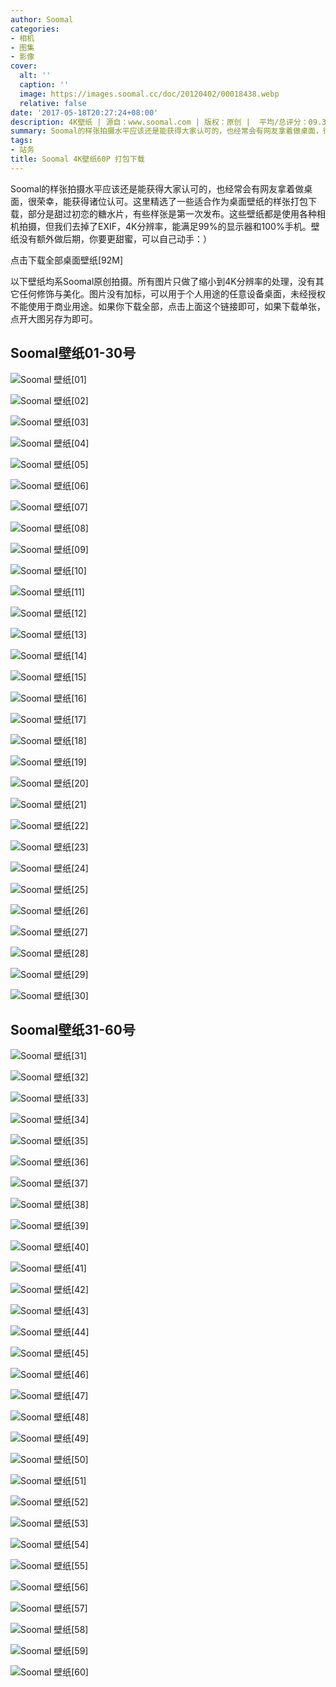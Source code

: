 ```yaml
---
author: Soomal
categories:
- 相机
- 图集
- 影像
cover:
  alt: ''
  caption: ''
  image: https://images.soomal.cc/doc/20120402/00018438.webp
  relative: false
date: '2017-05-18T20:27:24+08:00'
description: 4K壁纸 | 源自：www.soomal.com | 版权：原创 |  平均/总评分：09.32/680
summary: Soomal的样张拍摄水平应该还是能获得大家认可的，也经常会有网友拿着做桌面，很荣幸，能获得诸位认可。这里精选了一些适合作为桌面壁纸的样张打包下载，部分是甜过初恋的糖水片，有些样张是第一次发布
tags:
- 站务
title: Soomal 4K壁纸60P 打包下载
---
```


Soomal的样张拍摄水平应该还是能获得大家认可的，也经常会有网友拿着做桌面，很荣幸，能获得诸位认可。这里精选了一些适合作为桌面壁纸的样张打包下载，部分是甜过初恋的糖水片，有些样张是第一次发布。这些壁纸都是使用各种相机拍摄，但我们去掉了EXIF，4K分辨率，能满足99%的显示器和100%手机。壁纸没有额外做后期，你要更甜蜜，可以自己动手：）



点击下载全部桌面壁纸[92M]



以下壁纸均系Soomal原创拍摄。所有图片只做了缩小到4K分辨率的处理，没有其它任何修饰与美化。图片没有加标，可以用于个人用途的任意设备桌面，未经授权不能使用于商业用途。如果你下载全部，点击上面这个链接即可，如果下载单张，点开大图另存为即可。



## Soomal壁纸01-30号



![Soomal 壁纸[01]](https://images.soomal.cc/doc/20170518/00067884.webp)



![Soomal 壁纸[02]](https://images.soomal.cc/doc/20170518/00067885.webp)



![Soomal 壁纸[03]](https://images.soomal.cc/doc/20170518/00067886.webp)



![Soomal 壁纸[04]](https://images.soomal.cc/doc/20170518/00067887.webp)



![Soomal 壁纸[05]](https://images.soomal.cc/doc/20170518/00067888.webp)



![Soomal 壁纸[06]](https://images.soomal.cc/doc/20170518/00067889.webp)



![Soomal 壁纸[07]](https://images.soomal.cc/doc/20170518/00067890.webp)



![Soomal 壁纸[08]](https://images.soomal.cc/doc/20170518/00067891.webp)



![Soomal 壁纸[09]](https://images.soomal.cc/doc/20170518/00067892.webp)



![Soomal 壁纸[10]](https://images.soomal.cc/doc/20170518/00067893.webp)



![Soomal 壁纸[11]](https://images.soomal.cc/doc/20170518/00067894.webp)



![Soomal 壁纸[12]](https://images.soomal.cc/doc/20170518/00067895.webp)



![Soomal 壁纸[13]](https://images.soomal.cc/doc/20170518/00067896.webp)



![Soomal 壁纸[14]](https://images.soomal.cc/doc/20170518/00067897.webp)



![Soomal 壁纸[15]](https://images.soomal.cc/doc/20170518/00067898.webp)



![Soomal 壁纸[16]](https://images.soomal.cc/doc/20170518/00067899.webp)



![Soomal 壁纸[17]](https://images.soomal.cc/doc/20170518/00067900.webp)



![Soomal 壁纸[18]](https://images.soomal.cc/doc/20170518/00067901.webp)



![Soomal 壁纸[19]](https://images.soomal.cc/doc/20170518/00067902.webp)



![Soomal 壁纸[20]](https://images.soomal.cc/doc/20170518/00067903.webp)



![Soomal 壁纸[21]](https://images.soomal.cc/doc/20170518/00067904.webp)



![Soomal 壁纸[22]](https://images.soomal.cc/doc/20170518/00067905.webp)



![Soomal 壁纸[23]](https://images.soomal.cc/doc/20170518/00067906.webp)



![Soomal 壁纸[24]](https://images.soomal.cc/doc/20170518/00067907.webp)



![Soomal 壁纸[25]](https://images.soomal.cc/doc/20170518/00067908.webp)



![Soomal 壁纸[26]](https://images.soomal.cc/doc/20170518/00067909.webp)



![Soomal 壁纸[27]](https://images.soomal.cc/doc/20170518/00067910.webp)



![Soomal 壁纸[28]](https://images.soomal.cc/doc/20170518/00067911.webp)



![Soomal 壁纸[29]](https://images.soomal.cc/doc/20170518/00067912.webp)



![Soomal 壁纸[30]](https://images.soomal.cc/doc/20170518/00067913.webp)



## Soomal壁纸31-60号



![Soomal 壁纸[31]](https://images.soomal.cc/doc/20170518/00067914.webp)



![Soomal 壁纸[32]](https://images.soomal.cc/doc/20170518/00067915.webp)



![Soomal 壁纸[33]](https://images.soomal.cc/doc/20170518/00067916.webp)



![Soomal 壁纸[34]](https://images.soomal.cc/doc/20170518/00067917.webp)



![Soomal 壁纸[35]](https://images.soomal.cc/doc/20170518/00067918.webp)



![Soomal 壁纸[36]](https://images.soomal.cc/doc/20170518/00067919.webp)



![Soomal 壁纸[37]](https://images.soomal.cc/doc/20170518/00067920.webp)



![Soomal 壁纸[38]](https://images.soomal.cc/doc/20170518/00067921.webp)



![Soomal 壁纸[39]](https://images.soomal.cc/doc/20170518/00067922.webp)



![Soomal 壁纸[40]](https://images.soomal.cc/doc/20170518/00067923.webp)



![Soomal 壁纸[41]](https://images.soomal.cc/doc/20170518/00067924.webp)



![Soomal 壁纸[42]](https://images.soomal.cc/doc/20170518/00067925.webp)



![Soomal 壁纸[43]](https://images.soomal.cc/doc/20170518/00067926.webp)



![Soomal 壁纸[44]](https://images.soomal.cc/doc/20170518/00067927.webp)



![Soomal 壁纸[45]](https://images.soomal.cc/doc/20170518/00067928.webp)



![Soomal 壁纸[46]](https://images.soomal.cc/doc/20170518/00067929.webp)



![Soomal 壁纸[47]](https://images.soomal.cc/doc/20170518/00067930.webp)



![Soomal 壁纸[48]](https://images.soomal.cc/doc/20170518/00067931.webp)



![Soomal 壁纸[49]](https://images.soomal.cc/doc/20170518/00067932.webp)



![Soomal 壁纸[50]](https://images.soomal.cc/doc/20170518/00067933.webp)



![Soomal 壁纸[51]](https://images.soomal.cc/doc/20170518/00067934.webp)



![Soomal 壁纸[52]](https://images.soomal.cc/doc/20170518/00067935.webp)



![Soomal 壁纸[53]](https://images.soomal.cc/doc/20170518/00067936.webp)



![Soomal 壁纸[54]](https://images.soomal.cc/doc/20170518/00067937.webp)



![Soomal 壁纸[55]](https://images.soomal.cc/doc/20170518/00067938.webp)



![Soomal 壁纸[56]](https://images.soomal.cc/doc/20170518/00067939.webp)



![Soomal 壁纸[57]](https://images.soomal.cc/doc/20170518/00067940.webp)



![Soomal 壁纸[58]](https://images.soomal.cc/doc/20170518/00067941.webp)



![Soomal 壁纸[59]](https://images.soomal.cc/doc/20170518/00067942.webp)



![Soomal 壁纸[60]](https://images.soomal.cc/doc/20170518/00067943.webp)